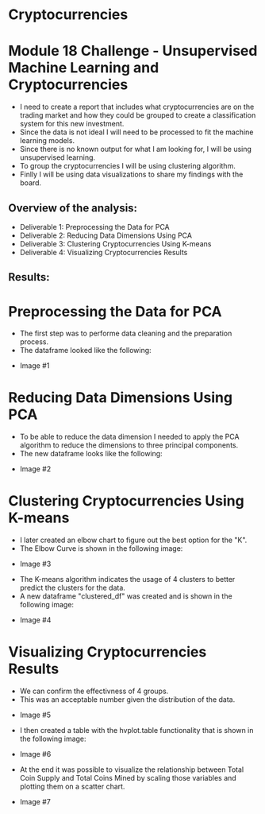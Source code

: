 # Cryptocurrencies
# Module 18 Challenge - Unsupervised Machine Learning and Cryptocurrencies
- I need to create a report that includes what cryptocurrencies are on the trading market and how they could be grouped to create a classification system for this new investment.
- Since the data is not ideal I will need to be processed to fit the machine learning models.
- Since there is no known output for what I am looking for, I will be using unsupervised learning. 
- To group the cryptocurrencies I will be using clustering algorithm.
- Finlly I will be using data visualizations to share my findings with the board.

## Overview of the analysis: 
- Deliverable 1: Preprocessing the Data for PCA
- Deliverable 2: Reducing Data Dimensions Using PCA
- Deliverable 3: Clustering Cryptocurrencies Using K-means
- Deliverable 4: Visualizing Cryptocurrencies Results

## Results: 

# Preprocessing the Data for PCA

- The first step was to performe data cleaning and the preparation process.
- The dataframe looked like the following:

* Image #1

# Reducing Data Dimensions Using PCA

- To be able to reduce the data dimension I needed to apply the PCA algorithm to reduce the dimensions to three principal components. 
- The new dataframe looks like the following:

* Image #2

# Clustering Cryptocurrencies Using K-means

- I later created an elbow chart to figure out the best option for the "K".
- The Elbow Curve is shown in the following image:

* Image #3

- The K-means algorithm indicates the usage of 4 clusters to better predict the clusters for the data. 
- A new dataframe "clustered_df" was created and is shown in the following image:

* Image #4

# Visualizing Cryptocurrencies Results

- We can confirm the effectivness of 4 groups. 
- This was an acceptable number given the distribution of the data.

* Image #5

- I then created a table with the hvplot.table functionality that is shown in the following image:

* Image #6

- At the end it was possible to visualize the relationship between Total Coin Supply and Total Coins Mined by scaling those variables and plotting them on a scatter chart.

* Image #7
